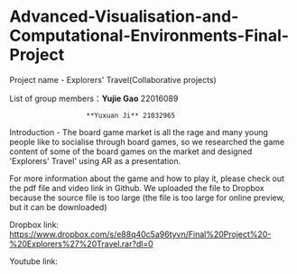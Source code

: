 # Advanced-Visualisation-and-Computational-Environments-Final-Project

Project name - Explorers' Travel(Collaborative projects)

List of group members：**Yujie Gao** 22016089 

                       **Yuxuan Ji** 21032965

Introduction - The board game market is all the rage and many young people like to socialise through board games, so we researched the game content of some of the board games on the market and designed 'Explorers' Travel' using AR as a presentation.

For more information about the game and how to play it, please check out the pdf file and video link in Github. We uploaded the file to Dropbox because the source file is too large (the file is too large for online preview, but it can be downloaded) 

Dropbox link: https://www.dropbox.com/s/e88q40c5a96tyvn/Final%20Project%20-%20Explorers%27%20Travel.rar?dl=0

Youtube link: 
